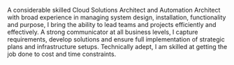 A considerable skilled Cloud Solutions Architect and Automation Architect with broad experience in managing system design, installation, functionality and purpose, I bring the ability to lead teams and projects efficiently and effectively. A strong communicator at all business levels, I capture requirements, develop solutions and ensure full implementation of strategic plans and infrastructure setups. Technically adept, I am skilled at getting the job done to cost and time constraints.

<!---
mohang6770/mohang6770 is a ✨ special ✨ repository because its `README.md` (this file) appears on your GitHub profile.
You can click the Preview link to take a look at your changes.
--->
